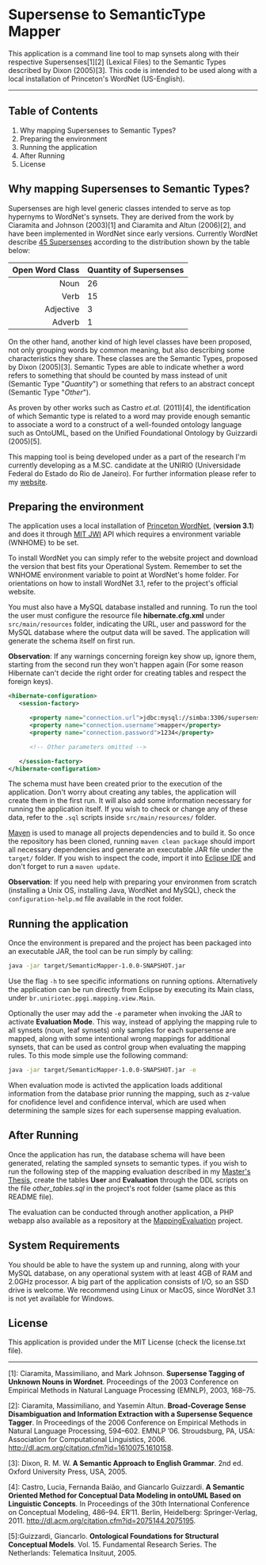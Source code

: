 Supersense to SemanticType Mapper
=================================

This application is a command line tool to map synsets along with their respective Supersenses[1][2] (Lexical Files) to the Semantic Types described by Dixon (2005)[3]. This code is intended to be used along with a local installation of Princeton's WordNet (US-English).

----------

Table of Contents
-----------------

 1. Why mapping Supersenses to Semantic Types?
 2. Preparing the environment
 3. Running the application
 4. After Running
 5. License


Why mapping Supersenses to Semantic Types?
-------------------------------------------

Supersenses are high level generic classes intended to serve as top hypernyms to WordNet's synsets. They are derived from the work by Ciaramita and Johnson (2003)[1] and Ciaramita and Altun (2006)[2], and have been implemented in WordNet since early versions. Currently WordNet describe [45 Supersenses](http://wordnet.princeton.edu/wordnet/man/lexnames.5WN.html) according to the distribution shown by the table below:

Open Word Class  | Quantity of Supersenses
---------------: | :-----
Noun             | 26
Verb             | 15
Adjective        | 3
Adverb           | 1

On the other hand, another kind of high level classes have been proposed, not only grouping words by common meaning, but also describing some characteristics they share. These classes are the Semantic Types, proposed by Dixon (2005)[3]. Semantic Types are able to indicate whether a word refers to something that should be counted by mass instead of unit (Semantic Type "*Quantity*") or something that refers to an abstract concept (Semantic Type "*Other*").

As proven by other works such as Castro *et.al.* (2011)[4], the identification of which Semantic type is related to a word may provide enough semantic to associate a word to a construct of a well-founded ontology language such as OntoUML, based on the Unified Foundational Ontology by Guizzardi (2005)[5].

This mapping tool is being developed under as a part of the research I'm currently developing as a M.SC. candidate at the UNIRIO (Universidade Federal do Estado do Rio de Janeiro). For further information please refer to my [website](http://www.fleao.com.br).


Preparing the environment
--------------------------

The application uses a local installation of [Princeton WordNet](http://wordnet.princeton.edu/),  (**version 3.1**) and does it through [MIT JWI](http://projects.csail.mit.edu/jwi/) API which requires  a environment variable (WNHOME) to be set.

To install WordNet you can simply refer to the website project and download the version that best fits your Operational System. Remember to set the WNHOME environment variable to point at WordNet's home folder. For orientations on how to install WordNet 3.1, refer to the project's official website.

You must also have a MySQL database installed and running. To run the tool the user must configure the resource file **hibernate.cfg.xml** under `src/main/resources` folder, indicating the URL, user and password for the MySQL database where the output data will be saved. The application will generate the schema itself on first run.

**Observation**: If any warnings concerning foreign key show up, ignore them, starting from the second run they won't happen again (For some reason Hibernate can't decide the right order for creating tables and respect the foreign keys).

```xml
<hibernate-configuration>
   <session-factory>

      <property name="connection.url">jdbc:mysql://simba:3306/supersense_mapping</property>
      <property name="connection.username">mapper</property>
      <property name="connection.password">1234</property>

      <!-- Other parameters omitted -->

   </session-factory>
</hibernate-configuration>

```

The schema must have been created prior to the execution of the application. Don't worry about creating any tables, the application will create them in the first run. It will also add some information necessary for running the application itself. If you wish to check or change any of these data, refer to the `.sql` scripts inside `src/main/resources/` folder.


[Maven](https://maven.apache.org/) is used to manage all projects dependencies and to build it. So once the repository has been cloned, running `maven clean package` should import all necessary dependencies and generate an executable JAR file under the `target/` folder. If you wish to inspect the code, import it into [Eclipse IDE](https://www.eclipse.org/) and don't forget to run a `maven update`.

**Observation**: If you need help with preparing your environmen from scratch (installing a Unix OS, installing Java, WordNet and MySQL), check the `configuration-help.md` file available in the root folder.

Running the application
------------------------

Once the environment is prepared and the project has been packaged into an executable JAR, the tool can be run simply by calling:

```sh
java -jar target/SemanticMapper-1.0.0-SNAPSHOT.jar
```

Use the flag `-h` to see specific informations on running options. Alternatively the application can be run directly from Eclipse by executing its Main class, under `br.uniriotec.ppgi.mapping.view.Main`.


Optionally the user may add the `-e` parameter when invoking the JAR to activate **Evaluation Mode**. This way, instead of applying the mapping rule to all synsets (noun, leaf synsets) only samples for each supersense are mapped, along with some intentional wrong mappings for additional synsets, that can be used as control group when evaluating the mapping rules. To this mode simple use the following command:

```sh
java -jar target/SemanticMapper-1.0.0-SNAPSHOT.jar -e
```

When evaluation mode is activted the application loads additional information from the database prior running the mapping, such as z-value for cnofidence level and confidence interval, which are used when determining the sample sizes for each supersense mapping evaluation.



After Running
--------------

Once the application has run, the database schema will have been generated, relating the sampled synsets to semantic types. if you wish to run the following step of the mapping evaluation described in my [Master's Thesis](http://www.fleao.com.br/researches), create the tables **User** and **Evaluation** through the DDL scripts on the file *other_tables.sql* in the project's root folder (same place as this README file).

The evaluation can be conducted through another application, a PHP webapp also available as a repository at the [MappingEvaluation](https://github.com/felipeleao/MappingEvaluation) project.


System Requirements
-------

You should be able to have the system up and running, along with your MySQL database, on any operational system with at least 4GB of RAM and 2.0GHz processor. A big part of the application consists of I/O, so an SSD drive is welcome. We recommend using Linux or MacOS, since WordNet 3.1 is not yet available for Windows.


License
-------

This application is provided under the MIT License (check the license.txt file).


------


  [1]: Ciaramita, Massimiliano, and Mark Johnson. **Supersense Tagging of Unknown Nouns in Wordnet**. Proceedings of the 2003 Conference on Empirical Methods in Natural Language Processing (EMNLP), 2003, 168–75.

  [2]: Ciaramita, Massimiliano, and Yasemin Altun. **Broad-Coverage Sense Disambiguation and Information Extraction with a Supersense Sequence Tagger**. In Proceedings of the 2006 Conference on Empirical Methods in Natural Language Processing, 594–602. EMNLP ’06. Stroudsburg, PA, USA: Association for Computational Linguistics, 2006. http://dl.acm.org/citation.cfm?id=1610075.1610158.

  [3]: Dixon, R. M. W. **A Semantic Approach to English Grammar**. 2nd ed. Oxford University Press, USA, 2005.

  [4]: Castro, Lucia, Fernanda Baião, and Giancarlo Guizzardi. **A Semantic Oriented Method for Conceptual Data Modeling in ontoUML Based on Linguistic Concepts**. In Proceedings of the 30th International Conference on Conceptual Modeling, 486–94. ER’11. Berlin, Heidelberg: Springer-Verlag, 2011. http://dl.acm.org/citation.cfm?id=2075144.2075195.

  [5]:Guizzardi, Giancarlo. **Ontological Foundations for Structural Conceptual Models**. Vol. 15. Fundamental Research Series. The Netherlands: Telematica Insituut, 2005.
